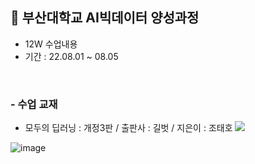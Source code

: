 ## **📘 부산대학교 AI빅데이터 양성과정**
- 12W 수업내용
- 기간 : 22.08.01 ~ 08.05

<br>

### - 수업 교재 
- 모두의 딥러닝 : 개정3판 / 출판사 : 길벗 / 지은이 : 조태호 <a href="https://github.com/taehojo/deeplearning" target="_blank"><img src="https://img.shields.io/badge/github-black?style=flat-nanum&logo=github&logoColor=white"/></a>

![image](https://user-images.githubusercontent.com/113741801/193564784-0b299558-27c1-48a4-b7bc-4565914989e8.png)
<br>
<br>
